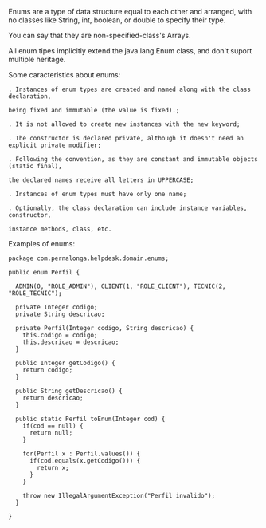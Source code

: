 Enums are a type of data structure equal to each other and arranged, with no classes 
like String, int, boolean, or double to specify their type.

You can say that they are non-specified-class's Arrays.

All enum tipes implicitly extend the java.lang.Enum class, and don't suport multiple 
heritage.

Some caracteristics about enums:

    . Instances of enum types are created and named along with the class declaration, 
    
    being fixed and immutable (the value is fixed).;

    . It is not allowed to create new instances with the new keyword;

    . The constructor is declared private, although it doesn't need an explicit private modifier;

    . Following the convention, as they are constant and immutable objects (static final),
    
    the declared names receive all letters in UPPERCASE;

    . Instances of enum types must have only one name;

    . Optionally, the class declaration can include instance variables, constructor,
    
    instance methods, class, etc.
      
      
Examples of enums:

    package com.pernalonga.helpdesk.domain.enums;

    public enum Perfil {
	
      ADMIN(0, "ROLE_ADMIN"), CLIENT(1, "ROLE_CLIENT"), TECNIC(2, "ROLE_TECNIC");

      private Integer codigo;
      private String descricao;

      private Perfil(Integer codigo, String descricao) {
        this.codigo = codigo;
        this.descricao = descricao;
      }

      public Integer getCodigo() {
        return codigo;
      }

      public String getDescricao() {
        return descricao;
      }

      public static Perfil toEnum(Integer cod) {
        if(cod == null) {
          return null;
        }

        for(Perfil x : Perfil.values()) {
          if(cod.equals(x.getCodigo())) {
            return x;
          }
        }

        throw new IllegalArgumentException("Perfil invalido");
      }

    }

      
